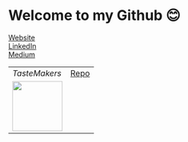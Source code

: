 
<h1>Welcome to my Github 😊</h1>

[Website](https://malinda.dev/)
<br>
[LinkedIn](https://www.linkedin.com/in/malinda-lin/)
<br>
[Medium](https://medium.com/@xqmlin)
<br>

<table bordercolor="">
  <tr>
    <td>
      <em>TasteMakers</em>
    </td>
    <td>
      <a href="https://github.com/tastemakers-node-feratu/capstone1">Repo</a>
    </td>
  </tr>
  <tr>
    <td>
      <img src="https://github.com/tastemakers-node-feratu/capstone1/blob/master/quickdemo.gif" width="100">
    </td>
  </tr>

</table>
